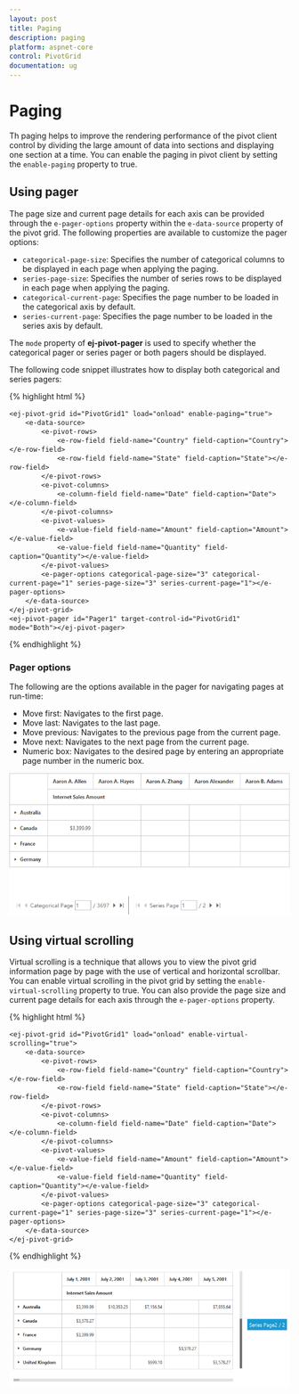 ```yaml
---
layout: post
title: Paging
description: paging
platform: aspnet-core
control: PivotGrid
documentation: ug
---
```


# Paging

Th paging helps to improve the rendering performance of the pivot client control by dividing the large amount of data into sections and displaying one section at a time. You can enable the paging in pivot client by setting the `enable-paging` property to true.

## Using pager

The page size and current page details for each axis can be provided through the `e-pager-options` property within the `e-data-source` property of the pivot grid. The following properties are available to customize the pager options:

* `categorical-page-size`: Specifies the number of categorical columns to be displayed in each page when applying the paging.
* `series-page-size`: Specifies the number of series rows to be displayed in each page when applying the paging.
* `categorical-current-page`: Specifies the page number to be loaded in the categorical axis by default.
* `series-current-page`: Specifies the page number to be loaded in the series axis by default.

The `mode` property of **ej-pivot-pager** is used to specify whether the categorical pager or series pager or both pagers should be displayed.

The following code snippet illustrates how to display both categorical and series pagers:

{% highlight html %}

    <ej-pivot-grid id="PivotGrid1" load="onload" enable-paging="true">
        <e-data-source>
            <e-pivot-rows>
                <e-row-field field-name="Country" field-caption="Country"></e-row-field>
                <e-row-field field-name="State" field-caption="State"></e-row-field>
            </e-pivot-rows>
            <e-pivot-columns>
                <e-column-field field-name="Date" field-caption="Date"></e-column-field>
            </e-pivot-columns>
            <e-pivot-values>
                <e-value-field field-name="Amount" field-caption="Amount"></e-value-field>
                <e-value-field field-name="Quantity" field-caption="Quantity"></e-value-field>
            </e-pivot-values>
            <e-pager-options categorical-page-size="3" categorical-current-page="1" series-page-size="3" series-current-page="1"></e-pager-options>
        </e-data-source>
    </ej-pivot-grid>
    <ej-pivot-pager id="Pager1" target-control-id="PivotGrid1" mode="Both"></ej-pivot-pager>

{% endhighlight %}

### Pager options

The following are the options available in the pager for navigating pages at run-time:

* Move first: Navigates to the first page.
* Move last: Navigates to the last page.
* Move previous: Navigates to the previous page from the current page.
* Move next: Navigates to the next page from the current page.
* Numeric box: Navigates to the desired page by entering an appropriate page number in the numeric box.

![](Paging_images/paging.png)

## Using virtual scrolling

Virtual scrolling is a technique that allows you to view the pivot grid information page by page with the use of vertical and horizontal scrollbar. You can enable virtual scrolling in the pivot grid by setting the `enable-virtual-scrolling` property to true. You can also provide the page size and current page details for each axis through the `e-pager-options` property.

{% highlight html %}

    <ej-pivot-grid id="PivotGrid1" load="onload" enable-virtual-scrolling="true">
        <e-data-source>
            <e-pivot-rows>
                <e-row-field field-name="Country" field-caption="Country"></e-row-field>
                <e-row-field field-name="State" field-caption="State"></e-row-field>
            </e-pivot-rows>
            <e-pivot-columns>
                <e-column-field field-name="Date" field-caption="Date"></e-column-field>
            </e-pivot-columns>
            <e-pivot-values>
                <e-value-field field-name="Amount" field-caption="Amount"></e-value-field>
                <e-value-field field-name="Quantity" field-caption="Quantity"></e-value-field>
            </e-pivot-values>
            <e-pager-options categorical-page-size="3" categorical-current-page="1" series-page-size="3" series-current-page="1"></e-pager-options>
        </e-data-source>
    </ej-pivot-grid>

{% endhighlight %}

![](Paging_images/virtual-scrolling.png)